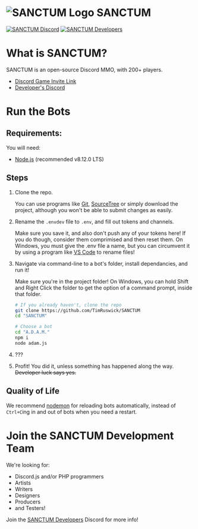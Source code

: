 # ![SANCTUM Logo](https://i.imgur.com/yZI3Am9.png) SANCTUM
[![SANCTUM Discord](https://img.shields.io/badge/sanctum-discord-%237289DA.svg?logo=discord)](https://discord.gg/D7dyrVn)
[![SANCTUM Developers](https://img.shields.io/badge/sanctum-developers-%237289DA.svg?logo=discord)](https://discord.gg/mP98ZYv)
# What is SANCTUM?
SANCTUM is an open-source Discord MMO, with 200+ players.

- [Discord Game Invite Link](https://discord.gg/D7dyrVn)
- [Developer's Discord](https://discord.gg/mP98ZYv)

# Run the Bots
## Requirements:
You will need:
- [Node.js](https://nodejs.org/en/) (recommended v8.12.0 LTS)

## Steps
1. Clone the repo. 

    You can use programs like [Git](https://git-scm.com/), [SourceTree](https://www.sourcetreeapp.com/) or simply download the project, although you won't be able to submit changes as easily.

2. Rename the `.envdev` file to `.env`, and fill out tokens and channels. 

    Make sure you save it, and also don't push any of your tokens here! If you do though, consider them comprimised and then reset them. On Windows, you must give the .env file a name, but you can circumvent it by using a program like [VS Code](https://code.visualstudio.com/) to rename files!

3. Navigate via command-line to a bot's folder, install dependancies, and run it!

    Make sure you're in the project folder!
    On Windows, you can hold Shift and Right Click the folder to get the option of a command prompt, inside that folder.
    ```bash
    # If you already haven't, clone the repo
    git clone https://github.com/TimRuswick/SANCTUM
    cd "SANCTUM"
    
    # Choose a bot
    cd "A.D.A.M."
    npm i
    node adam.js
    ```

4. ???

5. Profit! You did it, unless something has happened along the way. ~~Developer luck says yes.~~

## Quality of Life

We recommend [nodemon](https://nodemon.io/) for reloading bots automatically, instead of `Ctrl+C`ing in and out of bots when you need a restart.

# Join the SANCTUM Development Team
We're looking for:
- Discord.js and/or PHP programmers
- Artists 
- Writers
- Designers
- Producers
- and Testers! 

Join the [SANCTUM Developers](https://discord.gg/mP98ZYv) Discord for more info!
